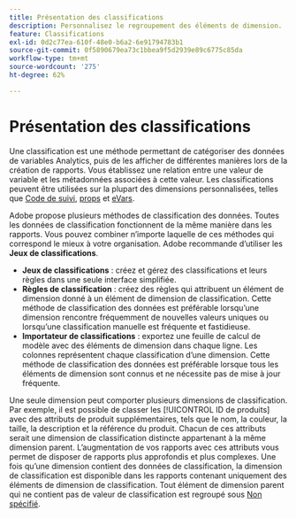 ```yaml
---
title: Présentation des classifications
description: Personnalisez le regroupement des éléments de dimension.
feature: Classifications
exl-id: 0d2c77ea-610f-48e0-b6a2-6e91794783b1
source-git-commit: 0f5890679ea73c1bbea9f5d2939e89c6775c85da
workflow-type: tm+mt
source-wordcount: '275'
ht-degree: 62%

---
```


# Présentation des classifications

Une classification est une méthode permettant de catégoriser des données de variables Analytics, puis de les afficher de différentes manières lors de la création de rapports. Vous établissez une relation entre une valeur de variable et les métadonnées associées à cette valeur. Les classifications peuvent être utilisées sur la plupart des dimensions personnalisées, telles que [Code de suivi](/help/components/dimensions/tracking-code.md), [props](/help/components/dimensions/prop.md) et [eVars](/help/components/dimensions/evar.md).

Adobe propose plusieurs méthodes de classification des données. Toutes les données de classification fonctionnent de la même manière dans les rapports. Vous pouvez combiner n’importe laquelle de ces méthodes qui correspond le mieux à votre organisation. Adobe recommande d’utiliser les **Jeux de classifications**.

* **Jeux de classifications** : créez et gérez des classifications et leurs règles dans une seule interface simplifiée.
* **Règles de classification** : créez des règles qui attribuent un élément de dimension donné à un élément de dimension de classification. Cette méthode de classification des données est préférable lorsqu’une dimension rencontre fréquemment de nouvelles valeurs uniques ou lorsqu’une classification manuelle est fréquente et fastidieuse.
* **Importateur de classifications** : exportez une feuille de calcul de modèle avec des éléments de dimension dans chaque ligne. Les colonnes représentent chaque classification d’une dimension. Cette méthode de classification des données est préférable lorsque tous les éléments de dimension sont connus et ne nécessite pas de mise à jour fréquente.

Une seule dimension peut comporter plusieurs dimensions de classification. Par exemple, il est possible de classer les [!UICONTROL ID de produits] avec des attributs de produit supplémentaires, tels que le nom, la couleur, la taille, la description et la référence du produit. Chacun de ces attributs serait une dimension de classification distincte appartenant à la même dimension parent. L’augmentation de vos rapports avec ces attributs vous permet de disposer de rapports plus approfondis et plus complexes. Une fois qu’une dimension contient des données de classification, la dimension de classification est disponible dans les rapports contenant uniquement des éléments de dimension de classification. Tout élément de dimension parent qui ne contient pas de valeur de classification est regroupé sous [Non spécifié](/help/technotes/unspecified.md).

